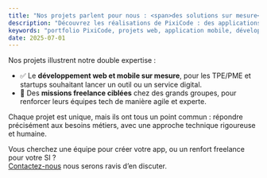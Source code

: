 ```yaml
---
title: "Nos projets parlent pour nous : <span>des solutions sur mesure</span> au service de votre <span>croissance digitale</span>"
description: "Découvrez les réalisations de PixiCode : des applications web et mobiles conçues pour répondre aux enjeux concrets de nos clients. Innovation, performance et sur-mesure au cœur de chaque projet."
keywords: "portfolio PixiCode, projets web, application mobile, développement sur mesure, réalisation site internet, app mobile, agence numérique"
date: 2025-07-01
---
```


Nos projets illustrent notre double expertise :

- ✅ Le **développement web et mobile sur mesure**, pour les TPE/PME et startups souhaitant lancer un outil ou un service digital.
- 🤝 Des **missions freelance ciblées** chez des grands groupes, pour renforcer leurs équipes tech de manière agile et experte.

Chaque projet est unique, mais ils ont tous un point commun : répondre précisément aux besoins métiers, avec une approche technique rigoureuse et humaine.

<!--SPLIT-->

Vous cherchez une équipe pour créer votre app, ou un renfort freelance pour votre SI ?  
[Contactez-nous](../contact) nous serons ravis d’en discuter.

